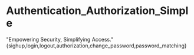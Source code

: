 # Authentication_Authorization_Simple
"Empowering Security, Simplifying Access."   {sighup,login,logout,authorization,change_password,password_matching}
